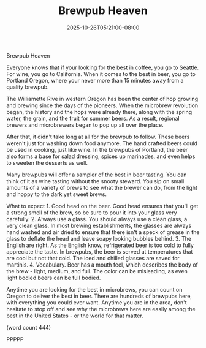 ﻿---
title: "Brewpub Heaven"
date: 2025-10-26T05:21:00-08:00
description: "Microbrews Tips for Web Success"
featured_image: "/images/Microbrews.jpg"
tags: ["Microbrews"]
---

Brewpub Heaven

Everyone knows that if your looking for the best in
coffee, you go to Seattle.  For wine, you go to
California.  When it comes to the best in beer, you
go to Portland Oregon, where your never more than 
15 minutes away from a quality brewpub.

The Williamette Rive in western Oregon has been 
the center of hop growing and brewing since the
days of the pioneers.  When the microbrew revolution
began, the history and the hops were already there,
along with the spring water, the grain, and the 
fruit for summer beers.  As a result, regional 
brewers and microbrewers began to pop up all over
the place.

After that, it didn't take long at all for the 
brewpub to follow.  These beers weren't just for
washing down food anymore.  The hand crafted beers
could be used in cooking, just like wine.  In
the brewpubs of Portland, the beer also forms a
base for salad dressing, spices up marinades, and
even helps to sweeten the desserts as well.

Many brewpubs will offer a sampler of the best
in beer tasting.  You can think of it as wine tasting
without the snooty steward.  You sip on small 
amounts of a variety of brews to see what the 
brewer can do, from the light and hoppy to the
dark yet sweet brews.

What to expect
	1.  Good head on the beer.  Good head
ensures that you'll get a strong smell of the 
brew, so be sure to pour it into your glass very
carefully.
	2.  Always use a glass.  You should always
use a clean glass, a very clean glass.  In most
brewing establishments, the glasses are always hand
washed and air dried to ensure that there isn't a
speck of grease in the glass to deflate the head
and leave soapy looking bubbles behind.
	3.  The English are right.  As the English
know, refrigerated beer is too cold to fully 
appreciate the taste.  In brewpubs, the beer is
served at temperatures that are cool but not that
cold.  The iced and chilled glasses are saved for
martinis.
	4.  Vocabulary.  Beer has a mouth feel, 
which describes the body of the brew - light,
medium, and full.  The color can be misleading,
as even light bodied beers can be full bodied.

Anytime you are looking for the best in microbrews,
you can count on Oregon to deliver the best in
beer.  There are hundreds of brewpubs here, with
everything you could ever want.  Anytime you
are in the area, don't hesitate to stop off and
see why the microbrews here are easily among the
best in the United States - or the world for 
that matter.

(word count 444)

PPPPP

